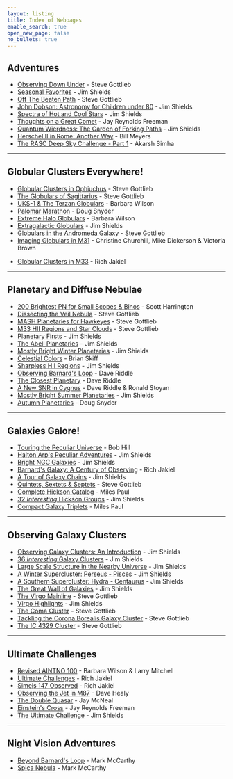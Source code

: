 ```yaml
---
layout: listing
title: Index of Webpages
enable_search: true
open_new_page: false
no_bullets: true
---
```


## Adventures
* [Observing Down Under](soglob.htm) - Steve Gottlieb
* [Seasonal Favorites](favorites.htm) - Jim Shields
* [Off The Beaten Path](offpath.htm) - Steve Gottlieb
* [John Dobson: Astronomy for Children under 80](dobson.htm) - Jim Shields
* [Spectra of Hot and Cool Stars](spectra.htm) - Jim Shields
* [Thoughts on a Great Comet](comet.htm) - Jay Reynolds Freeman
* [Quantum Wierdness: The Garden of Forking Paths](paths.htm) - Jim Shields
* [Herschel II in Rome: Another Way](rome.htm) - Bill Meyers
* [The RASC Deep Sky Challenge - Part 1](RASC-Part1.html) - Akarsh Simha

----

## Globular Clusters Everywhere!

* [Globular Clusters in Ophiuchus](gcoph.htm) - Steve Gottlieb
* [The Globulars of Sagittarius](gcsgr.htm) - Steve Gottlieb
* [UKS-1 & The Terzan Globulars](obscure.htm) - Barbara Wilson
* [Palomar Marathon](palglob.htm) - Doug Snyder
* [Extreme Halo Globulars](obscure2.htm) - Barbara Wilson
* [Extragalactic Globulars](gcextra.htm) - Jim Shields
* [Globulars in the Andromeda Galaxy](gcm31.htm) - Steve Gottlieb
* [Imaging Globulars in M31](gcm31ccd.htm) - Christine Churchill, Mike Dickerson & Victoria Brown
<!--<a href="M31%20GC%20Project%20-%20Harrington.zip">Scott Harrington's M31 Globulars 7.8 MB zip file</a>-->
* [Globular Clusters in M33](gcm33.htm) - Rich Jakiel

----

## Planetary and Diffuse Nebulae

* [200 Brightest PN for Small Scopes & Binos](100%2B%20brightest%20PN.pdf) - Scott Harrington
* [Dissecting the Veil Nebula](Dissecting%20the%20Veil%20Nebula.html) - Steve Gottlieb
* [MASH Planetaries for Hawkeyes](MASH.Planetaries.html) - Steve Gottlieb
* [M33 HII Regions and Star Clouds](M33.HII-Star.Clouds.html) - Steve Gottlieb
* [Planetary Firsts](pnfirsts.htm) - Jim Shields
* [The Abell Planetaries](abellpn.htm) - Jim Shields
* [Mostly Bright Winter Planetaries](pnwinter.htm) - Jim Shields
* [Celestial Colors](colors.htm) - Brian Skiff
* [Sharpless HII Regions](sharp.htm) - Jim Shields
* [Observing Barnard's Loop](sh2276.htm) - Dave Riddle
* [The Closest Planetary](sh2216.htm) - Dave Riddle
* [A New SNR in Cygnus](sh2091.htm) - Dave Riddle & Ronald Stoyan
* [Mostly Bright Summer Planetaries](pnsummer.htm) - Jim Shields
* [Autumn Planetaries](pnfall.htm) - Doug Snyder

----

## Galaxies Galore!

* [Touring the Peculiar Universe](peculspr.htm) - Bob Hill
* [Halton Arp's Peculiar Adventures](arpintro.htm) - Jim Shields
* [Bright NGC Galaxies](ngcgal.htm) - Jim Shields
* [Barnard's Galaxy: A Century of Observing](barnard.htm) - Rich Jakiel
* [A Tour of Galaxy Chains](chains.htm) - Jim Shields
* [Quintets, Sextets & Septets](hickson.htm) - Steve Gottlieb
* [Complete Hickson Catalog](hickcatalog.htm) - Miles Paul
* [32 _Interesting_ Hickson Groups](hicklist.htm) - Jim Shields
* [Compact Galaxy Triplets](triplets.htm) - Miles Paul

----

## Observing Galaxy Clusters

* [Observing Galaxy Clusters: An Introduction](agcintro.htm) - Jim Shields
* [36 _Interesting_ Galaxy Clusters](agctable.htm) - Jim Shields
* [Large Scale Structure in the Nearby Universe](supermap.htm) - Jim Shields
* [A Winter Supercluster: Perseus - Pisces](supercl.htm) - Jim Shields
* [A Southern Supercluster: Hydra - Centaurus](superso.htm) - Jim Shields
* [The Great Wall of Galaxies](grtwall.htm) - Jim Shields
* [The Virgo Mainline](virgo.htm) - Steve Gottlieb
* [Virgo Highlights](virlites.htm) - Jim Shields
* [The Coma Cluster](agc1656ch.htm) - Steve Gottlieb
* [Tackling the Corona Borealis Galaxy Cluster](agc2065.htm) - Steve Gottlieb
* [The IC 4329 Cluster](ic4329.htm) - Steve Gottlieb

----

## Ultimate Challenges

* [Revised AINTNO 100](aintno.htm) - Barbara Wilson & Larry Mitchell
* [Ultimate Challenges](ultimate.htm) - Rich Jakiel
* [Simeis 147 Observed](s147.htm) - Rich Jakiel
* [Observing the Jet in M87](m87jet.htm) - Dave Healy
* [The Double Quasar](dblqso.htm) - Jay McNeal
* [Einstein's Cross](crossobsrpt.htm) - Jay Reynolds Freeman
* [The Ultimate Challenge](hubble.htm) - Jim Shields

----

## Night Vision Adventures

* [Beyond Barnard's Loop](beyond_barnards.html) - Mark McCarthy
* [Spica Nebula](spica_nebula.html) - Mark McCarthy 
